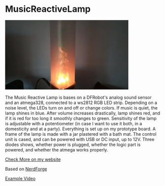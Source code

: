 # MusicReactiveLamp

<img src="image.webp" alt="exampleImg" width="400"/>

The Music Reactive Lamp is bases on a DFRobot's analog sound sensor and an atmega328, connected to a ws2812 RGB LED strip. Depending on a noise level, the LEDs turn on and off or change colors. If music is quiet, the lamp shines in blue. After volume increases drastically, lamp shines red, and if it is red for too long it smoothly changes to green. Sensitivity of the lamp is adjustable with a potentiometer (in case I want to use it both, in a domesticity and at a party). Everything is set up on my prototype board. A frame of the lamp is made with a jar plastered with a bath mat. The control unit is cased, and can be powered with USB or DC input, up to 12V. Three diodes shows, whether power is plugged, whether the logic part is powered, and whether the atmega works properly.

[Check More on my website](https://jakubkivi.github.io/#portfolio-modal-lamp)

Based on [NerdForge](https://github.com/hansjny/Natural-Nerd/blob/master/arduino/soundsread2/sound_reactive.ino) 

[Example Video](https://www.youtube.com/watch?v=IsOpIA3cJoo)
